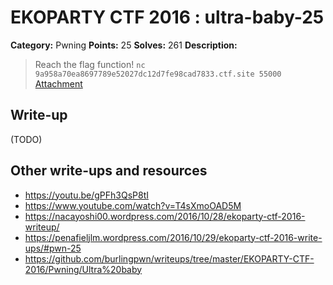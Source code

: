 # EKOPARTY CTF 2016 : ultra-baby-25

**Category:** Pwning
**Points:** 25
**Solves:** 261
**Description:**

> Reach the flag function!
> `nc 9a958a70ea8697789e52027dc12d7fe98cad7833.ctf.site 55000`
> [Attachment](pwn25.zip)


## Write-up

(TODO)

## Other write-ups and resources

* https://youtu.be/gPFh3QsP8tI
* https://www.youtube.com/watch?v=T4sXmoOAD5M
* https://nacayoshi00.wordpress.com/2016/10/28/ekoparty-ctf-2016-writeup/
* https://penafieljlm.wordpress.com/2016/10/29/ekoparty-ctf-2016-write-ups/#pwn-25
* https://github.com/burlingpwn/writeups/tree/master/EKOPARTY-CTF-2016/Pwning/Ultra%20baby
